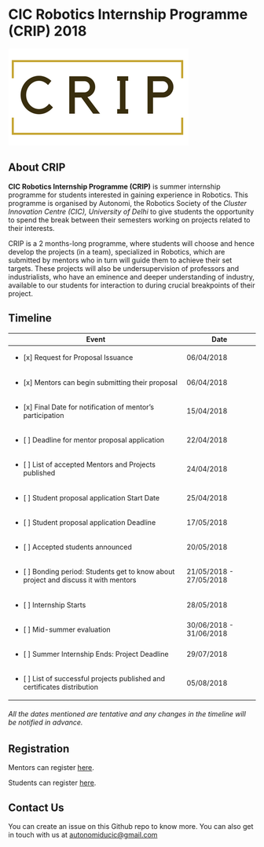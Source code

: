 # CIC Robotics Internship Programme (CRIP) 2018

![logo](images/logo.png?raw=true)

## About CRIP
**CIC Robotics Internship Programme (CRIP)** is summer internship programme for students interested in gaining experience in Robotics. This programme is organised by Autonomi, the Robotics Society of the *Cluster Innovation Centre (CIC), University of Delhi* to give students the opportunity to spend the break between their semesters working on projects related to their interests.

CRIP is a 2 months-long programme, where students will choose and hence develop the projects (in a team), specialized in Robotics, which are submitted by mentors who in turn will guide them to achieve their set targets. These projects will also be undersupervision of professors and industrialists, who have an eminence and deeper understanding of industry, available to our students for interaction to during crucial breakpoints of their project.

## Timeline
| Event | Date |
|---|---|
| <ul><li>[x] Request for Proposal Issuance</li> | 06/04/2018 |
| <ul><li>[x] Mentors can begin submitting their proposal</li> | 06/04/2018 |
| <ul><li>[x] Final Date for notification of mentor’s participation</li> | 15/04/2018 |
| <ul><li>[ ] Deadline for mentor proposal application</li> | 22/04/2018 |
| <ul><li>[ ] List of accepted Mentors and Projects published</li> | 24/04/2018 |
| <ul><li>[ ] Student proposal application Start Date</li> | 25/04/2018 |
| <ul><li>[ ] Student proposal application Deadline</li> | 17/05/2018 |
| <ul><li>[ ] Accepted students announced</li> | 20/05/2018 |
| <ul><li>[ ] Bonding period: Students get to know about project and discuss it with mentors</li> | 21/05/2018 - 27/05/2018 |
| <ul><li>[ ] Internship Starts</li> | 28/05/2018 |
| <ul><li>[ ] Mid-summer evaluation</li> | 30/06/2018 - 31/06/2018 |
| <ul><li>[ ] Summer Internship Ends: Project Deadline</li> | 29/07/2018 |
| <ul><li>[ ] List of successful projects published and certificates distribution</li> | 05/08/2018 |

###### All the dates mentioned are tentative and any changes in the timeline will be notified in advance.

## Registration
Mentors can register <a href="https://docs.google.com/forms/d/e/1FAIpQLSdC6sX8XQn-cB6O-aAWDJmdkImBKiZYfoAxVUkhrrQ2c5lfOw/viewform">here</a>. 

Students can register <a href="https://docs.google.com/forms/d/e/1FAIpQLSfZK2vgzY7yYmcAUn1l838W1Xbxt4PdIj2xnBoQY4OCwohySg/viewform">here</a>.

## Contact Us
You can create an issue on this Github repo to know more.
You can also get in touch with us at autonomiducic@gmail.com
